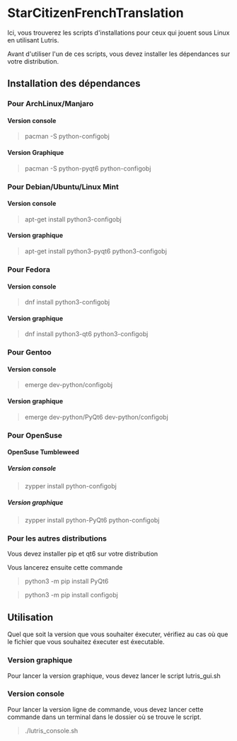 # StarCitizenFrenchTranslation

Ici, vous trouverez les scripts d'installations pour ceux qui jouent sous Linux en utilisant Lutris.

Avant d'utiliser l'un de ces scripts, vous devez installer les dépendances sur votre distribution.

## Installation des dépendances

### Pour ArchLinux/Manjaro

#### Version console

> pacman -S python-configobj

#### Version Graphique

> pacman -S python-pyqt6 python-configobj

### Pour Debian/Ubuntu/Linux Mint

#### Version console

> apt-get install python3-configobj

#### Version graphique

> apt-get install python3-pyqt6 python3-configobj

### Pour Fedora

#### Version console

> dnf install python3-configobj

#### Version graphique

> dnf install python3-qt6 python3-configobj

### Pour Gentoo

#### Version console

> emerge dev-python/configobj

#### Version graphique

> emerge dev-python/PyQt6 dev-python/configobj

### Pour OpenSuse

#### OpenSuse Tumbleweed

##### Version console

> zypper install python-configobj

##### Version graphique

> zypper install python-PyQt6 python-configobj
 
### Pour les autres distributions
 
Vous devez installer pip et qt6 sur votre distribution

Vous lancerez ensuite cette commande

> python3 -m pip install PyQt6

> python3 -m pip install configobj

## Utilisation

Quel que soit la version que vous souhaiter éxecuter, vérifiez au cas où que le fichier que vous souhaitez éxecuter est éxecutable.

### Version graphique

Pour lancer la version graphique, vous devez lancer le script lutris_gui.sh

### Version console

Pour lancer la version ligne de commande, vous devez lancer cette commande dans un terminal dans le dossier où se trouve le script.

> ./lutris_console.sh